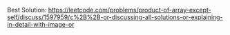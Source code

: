 Best Solution:
https://leetcode.com/problems/product-of-array-except-self/discuss/1597959/c%2B%2B-or-discussing-all-solutions-or-explaining-in-detail-with-image-or